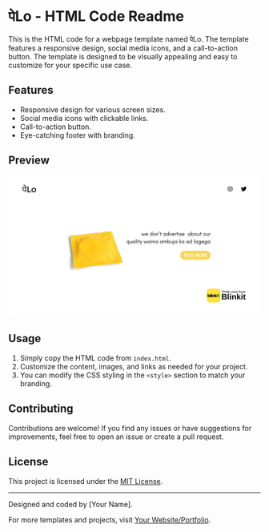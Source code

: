 # पेLo - HTML Code Readme

This is the HTML code for a webpage template named पेLo. The template features a responsive design, social media icons, and a call-to-action button. The template is designed to be visually appealing and easy to customize for your specific use case.

## Features

- Responsive design for various screen sizes.
- Social media icons with clickable links.
- Call-to-action button.
- Eye-catching footer with branding.

## Preview

![पेLo Template Preview](screenshot.png)

## Usage

1. Simply copy the HTML code from `index.html`.
2. Customize the content, images, and links as needed for your project.
3. You can modify the CSS styling in the `<style>` section to match your branding.

## Contributing

Contributions are welcome! If you find any issues or have suggestions for improvements, feel free to open an issue or create a pull request.

## License

This project is licensed under the [MIT License](LICENSE).

---

Designed and coded by [Your Name].

For more templates and projects, visit [Your Website/Portfolio](https://jatinjha.me/CV/).
